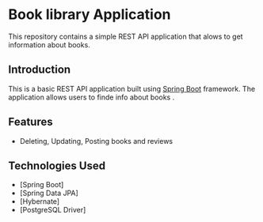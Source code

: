 # Book library Application

This repository contains a simple REST API application that alows to get information about books.

## Introduction

This is a basic REST API application built using [Spring Boot](https://spring.io/projects/spring-boot) framework. The application allows users to finde info about books .

## Features

- Deleting, Updating, Posting books and reviews

## Technologies Used

- [Spring Boot]
- [Spring Data JPA]
- [Hybernate]
- [PostgreSQL Driver]
